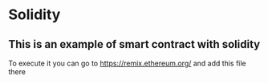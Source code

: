 # Solidity
## This is an example of smart contract with solidity


To execute it you can go to https://remix.ethereum.org/ and add this file there
